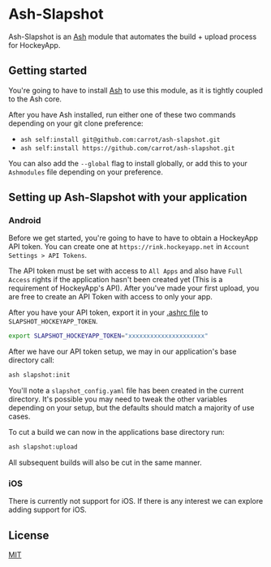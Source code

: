 # Ash-Slapshot

Ash-Slapshot is an [Ash](https://github.com/BrandonRomano/ash) module that automates the build + upload process for HockeyApp.

## Getting started

You're going to have to install [Ash](https://github.com/BrandonRomano/ash) to use this module, as it is tightly coupled to the Ash core.

After you have Ash installed, run either one of these two commands depending on your git clone preference:

- `ash self:install git@github.com:carrot/ash-slapshot.git`
- `ash self:install https://github.com/carrot/ash-slapshot.git`

You can also add the `--global` flag to install globally, or add this to your `Ashmodules` file depending on your preference.

## Setting up Ash-Slapshot with your application

### Android

Before we get started, you're going to have to have to obtain a HockeyApp API token.  You can create one at `https://rink.hockeyapp.net` in `Account Settings > API Tokens`.

The API token must be set with access to `All Apps` and also have `Full Access` rights if the application hasn't been created yet (This is a requirement of HockeyApp's API).  After you've made your first upload, you are free to create an API Token with access to only your app.

After you have your API token, export it in your [.ashrc file](https://github.com/BrandonRomano/ash#the-ashrc-file) to `SLAPSHOT_HOCKEYAPP_TOKEN`.

```bash
export SLAPSHOT_HOCKEYAPP_TOKEN="xxxxxxxxxxxxxxxxxxxxx"
```

After we have our API token setup, we may in our application's base directory call:

```bash
ash slapshot:init
```

You'll note a `slapshot_config.yaml` file has been created in the current directory.  It's possible you may need to tweak the other variables depending on your setup, but the defaults should match a majority of use cases.

To cut a build we can now in the applications base directory run:

```bash
ash slapshot:upload
```

All subsequent builds will also be cut in the same manner.

### iOS

There is currently not support for iOS.  If there is any interest we can explore adding support for iOS.

## License

[MIT](LICENSE.txt)
